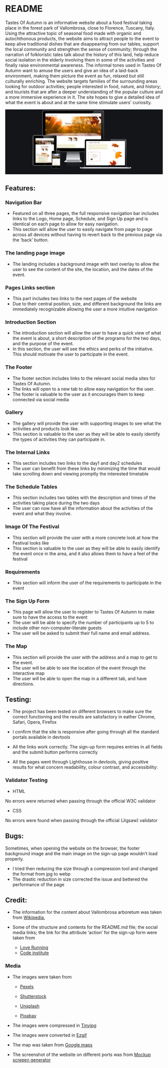 # README

Tastes Of Autumn is an informative website about a food festival taking place in the forest park of Vallombrosa, close to Florence, Tuscany, Italy.  
Using the attractive topic of seasonal food made with organic and autochthonous products, the website aims to attract people to the event to keep alive traditional dishes that are disappearing from our tables, support the local community and strengthen the sense of community; through the narration of folkloristic tales talk about the history of this land, help reduce social isolation in the elderly involving them in some of the activities and finally raise environmental awareness. 
The informal tones used in Tastes Of Autumn want to amuse the users and give an idea of a laid-back environment, making them picture the event as fun, relaxed but still culturally enriching. 
The website targets families of the surrounding areas looking for outdoor activities; people interested in food, nature, and history; and tourists that are after a deeper understanding of the popular culture and a more immersive experience in it. 
The site hopes to give a detailed idea of what the event is about and at the same time stimulate users' curiosity. 

![responsive design screenshot](assets/images/images-README/responsive-design.png)

## Features:

### Navigation Bar 
- Featured on all three pages, the full responsive navigation bar includes links to the Logo, Home page, Schedule, and Sign Up page and is identical on each page to allow for easy navigation. 
- This section will allow the user to easily navigate from page to page across all devices without having to revert back to the previous page via the ‘back’ button. 
 
### The landing page image 
- The landing includes a background image with text overlay to allow the user to see the content of the site, the location, and the dates of the event. 
 
### Pages Links section 
 
- This part includes two links to the next pages of the website 
- Due to their central position, size, and different background the links are immediately recognizable allowing the user a more intuitive navigation 
 
 
### Introduction Section 
- The introduction section will allow the user to have a quick view of what the event is about, a short description of the programs for the two days, and the purpose of the event. 
- In this section, the user will see the ethics and perks of the initiative. This should motivate the user to participate in the event. 
 
### The Footer 
- The footer section includes links to the relevant social media sites for Tastes Of Autumn. 
- The links will open to a new tab to allow easy navigation for the user. 
- The footer is valuable to the user as it encourages them to keep connected via social media 
 
### Gallery 
- The gallery will provide the user with supporting images to see what the activities and products look like. 
- This section is valuable to the user as they will be able to easily identify the types of activities they can participate in. 
 
### The Internal Links 
- This section includes two links to the day1 and day2 schedules  
- The user can benefit from these links by minimizing the time that would take scrolling down and viewing promptly the interested timetable 
 
### The Schedule Tables 
- This section includes two tables with the description and times of the activities taking place during the two days 
- The user can now have all the information about the activities of the event and what they involve. 
 
### Image Of The Festival 
- This section will provide the user with a more concrete look at how the Festival looks like 
- This section is valuable to the user as they will be able to easily identify the event once in the area, and it also allows them to have a feel of the festival 

### Requirements 
- This section will inform the user of the requirements to participate in the event  
 
### The Sign Up Form 
 
- This page will allow the user to register to Tastes Of Autumn to make sure to have the access to the event  
- The user will be able to specify the number of participants up to 5 to include other non-computer-literate guests 
- The user will be asked to submit their full name and email address. 
 
### The Map  
- This section will provide the user with the address and a map to get to the event. 
- The user will be able to see the location of the event through the interactive map 
- The user will be able to open the map in a different tab, and have directions. 
 

## Testing:  

- The project has been tested on different browsers to make sure the correct functioning and the results are satisfactory in eather Chrome, Safari, Opera, Firefox  

- I confirm that the site is responsive after going through all the standard portals available in devtools 

- All the links work correctly. The sign-up form requires entries in all fields and the submit button performs correctly  

- All the pages went through Lighthouse in devtools, giving positive results for what concern readability, colour contrast, and accessibility: 

 

### Validator Testing 

- HTML 

No errors were returned when passing through the official W3C validator 

- CSS 

No errors were found when passing through the official (Jigsaw) validator 

 ## Bugs:

 Sometimes, when opening the website on the browser, the footer background image and the main image on the sign-up page wouldn’t load properly. 
- I tried then reducing the size through a compression tool and changed the format from jpg to webp  
- The drastic reduction in size corrected the issue and bettered the performance of the page  

## Credit:

- The information for the content about Vallombrosa arboretum was taken from [Wikipedia](https://it.wikipedia.org/wiki/Arboreto_di_Vallombrosa),  

- Some of the structure and contents for the README.md file; the social media links; the link for the attribute ‘action’ for the sign-up form were taken from 
  * [Love Running](https://8000-codeinstitu-loverunning-yph0jlcnlis.ws-eu44.gitpod.io/) 
  * [Code institute](https://codeinstitute.net/) 

### Media 

- The images were taken from 

  * [Pexels](https://www.pexels.com/) 

  * [Shutterstock](https://www.shutterstock.com/) 

  * [Unsplash](https://unsplash.com/) 

  * [Pixabay](https://pixabay.com/) 

- The images were compressed in [Tinyjpg](https://tinyjpg.com/) 

- The images were converted in [Ezgif](https://ezgif.com/jpg-to-webp) 

- The map was taken from [Google maps](https://www.google.com/maps) 

- The screenshot of the website on  different ports was from [Mockup screeen generator](https://ui.dev/amiresponsive) 